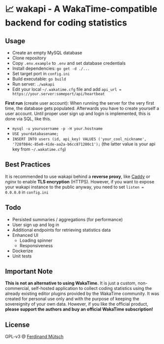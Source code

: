 # 📈 wakapi - A WakaTime-compatible backend for coding statistics

## Usage
* Create an empty MySQL database
* Clone repository
* Copy `.env.example` to `.env` and set database credentials
* Install dependencies: `go get -d ./...`
* Set target port in `config.ini`
* Build executable: `go build`
* Run server: `./wakapi`
* Edit your local `~/.wakatime.cfg` file and add `api_url = https://your.server:someport/api/heartbeat`

**First run** (create user account): When running the server for the very first time, the database gets populated. Afterwards you have to create yourself a user account. Until proper user sign up and login is implemented, this is done via SQL, like this.
* `mysql -u yourusername -p -H your.hostname`
* `USE yourdatabasename;`
* `INSERT INTO users (id, api_key) VALUES ('your_cool_nickname', '728f084c-85e0-41de-aa2a-b6cc871200c1');` (the latter value is your api key from `~/.wakatime.cfg`)

## Best Practices
It is recommended to use wakapi behind a **reverse proxy**, like [Caddy](https://caddyserver.com) or _nginx_ to enable **TLS encryption** (HTTPS).
However, if you want to expose your wakapi instance to the public anyway, you need to set `listen = 0.0.0.0` in `config.ini`

## Todo
* Persisted summaries / aggregations (for performance)
* User sign up and log in
* Additional endpoints for retrieving statistics data
* Enhanced UI
  * Loading spinner
  * Responsiveness
* Dockerize
* Unit tests

## Important Note
**This is not an alternative to using WakaTime.** It is just a custom, non-commercial, self-hosted application to collect coding statistics using the already existing editor plugins provided by the WakaTime community. It was created for personal use only and with the purpose of keeping the sovereignity of your own data. However, if you like the official product, **please support the authors and buy an official WakaTime subscription!**

## License
GPL-v3 @ [Ferdinand Mütsch](https://muetsch.io)